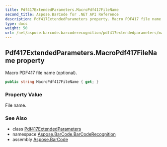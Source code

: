```yaml
---
title: Pdf417ExtendedParameters.MacroPdf417FileName
second_title: Aspose.BarCode for .NET API Reference
description: Pdf417ExtendedParameters property. Macro PDF417 file name optional
type: docs
weight: 50
url: /net/aspose.barcode.barcoderecognition/pdf417extendedparameters/macropdf417filename/
---
```

## Pdf417ExtendedParameters.MacroPdf417FileName property

Macro PDF417 file name (optional).

```csharp
public string MacroPdf417FileName { get; }
```

### Property Value

File name.

### See Also

* class [Pdf417ExtendedParameters](../)
* namespace [Aspose.BarCode.BarCodeRecognition](../../pdf417extendedparameters/)
* assembly [Aspose.BarCode](../../../)


